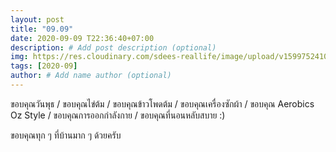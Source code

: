 ```yaml
---
layout: post
title: "09.09"
date: 2020-09-09 T22:36:40+07:00
description: # Add post description (optional)
img: https://res.cloudinary.com/sdees-reallife/image/upload/v1599752410/IMG_3148.jpg # Add image post (optional)
tags: [2020-09]
author: # Add name author (optional)
---
```

ขอบคุณวันพุธ / ขอบคุณไข่ต้ม / ขอบคุณข้าวโพดต้ม / ขอบคุณเครื่องซักผ้า / ขอบคุณ Aerobics Oz Style / ขอบคุณการออกกำลังกาย / ขอบคุณที่นอนหลับสบาย :)

<i class="fa fa-child" style="color:plum"></i>

ขอบคุณทุก ๆ ที่บ้านมาก ๆ ด้วยครับ
